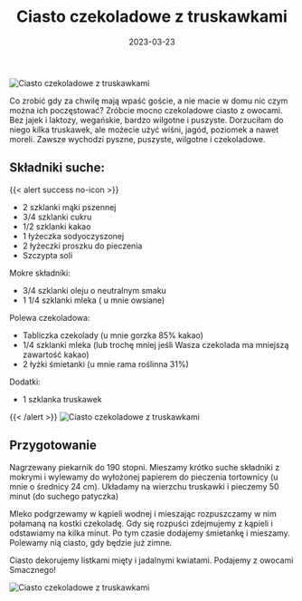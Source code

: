 ﻿---
title: "Ciasto czekoladowe z truskawkami"
date: 2023-03-23

categories:
- desery
tags:
- ciasto
- owoce
- wegańskie
- czekolada
- truskawki
thumbnailImagePosition: "top"
---
![Ciasto czekoladowe z truskawkami](/img/Ciasto-czekoladowe-z-truskawkami/Ciasto-czekoladowe-z-truskawkami-4.jpg)

Co zrobić gdy za chwilę mają wpaść goście, a nie macie w domu nic czym można ich poczęstować? Zróbcie mocno czekoladowe ciasto z owocami. Bez jajek i laktozy, wegańskie, bardzo wilgotne i puszyste. Dorzuciłam do niego kilka truskawek, ale możecie użyć wiśni, jagód, poziomek a nawet moreli. Zawsze wychodzi pyszne, puszyste, wilgotne i czekoladowe.
<!--more-->

## Składniki suche:
{{< alert success no-icon >}}
- 2 szklanki mąki pszennej
- 3/4 szklanki cukru
- 1/2 szklanki kakao
- 1 łyżeczka sodyoczyszonej
- 2 łyżeczki proszku do pieczenia
- Szczypta soli

Mokre składniki:
- 3/4 szklanki oleju o neutralnym smaku
- 1 1/4 szklanki mleka ( u mnie owsiane)

Polewa czekoladowa:
- Tabliczka czekolady (u mnie gorzka 85% kakao)
- 1/4 szklanki mleka (lub trochę mniej jeśli Wasza czekolada ma mniejszą zawartość kakao)
- 2 łyżki śmietanki (u mnie rama roślinna 31%)

Dodatki:
- 1 szklanka truskawek

{{< /alert >}}
![Ciasto czekoladowe z truskawkami](/img/Ciasto-czekoladowe-z-truskawkami/Ciasto-czekoladowe-z-truskawkami-3.jpg)
## Przygotowanie

Nagrzewany piekarnik do 190 stopni.
Mieszamy krótko suche składniki z mokrymi i wylewamy do wyłożonej papierem do pieczenia tortownicy (u mnie o średnicy 24 cm).
Układamy na wierzchu truskawki i pieczemy 50 minut (do suchego patyczka)

Mleko podgrzewamy w kąpieli wodnej i mieszając rozpuszczamy w nim połamaną na kostki czekoladę. Gdy się rozpuści zdejmujemy z kąpieli i odstawiamy na kilka minut. Po tym czasie dodajemy śmietankę i mieszamy. Polewamy nią ciasto, gdy będzie już zimne.

Ciasto dekorujemy listkami mięty i jadalnymi kwiatami. 
Podajemy z owocami
Smacznego! 

![Ciasto czekoladowe z truskawkami](/img/Ciasto-czekoladowe-z-truskawkami/Ciasto-czekoladowe-z-truskawkami-1.jpg)